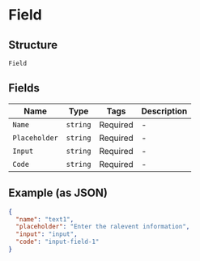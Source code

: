 
# Field

## Structure

`Field`

## Fields

| Name | Type | Tags | Description |
|  --- | --- | --- | --- |
| `Name` | `string` | Required | - |
| `Placeholder` | `string` | Required | - |
| `Input` | `string` | Required | - |
| `Code` | `string` | Required | - |

## Example (as JSON)

```json
{
  "name": "text1",
  "placeholder": "Enter the ralevent information",
  "input": "input",
  "code": "input-field-1"
}
```

